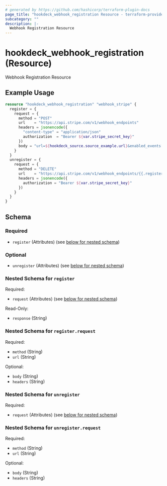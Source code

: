 ```yaml
---
# generated by https://github.com/hashicorp/terraform-plugin-docs
page_title: "hookdeck_webhook_registration Resource - terraform-provider-hookdeck"
subcategory: ""
description: |-
  Webhook Registration Resource
---
```


# hookdeck_webhook_registration (Resource)

Webhook Registration Resource

## Example Usage

```terraform
resource "hookdeck_webhook_registration" "webhook_stripe" {
  register = {
    request = {
      method = "POST"
      url    = "https://api.stripe.com/v1/webhook_endpoints"
      headers = jsonencode({
        "content-type" = "application/json"
        authorization  = "Bearer ${var.stripe_secret_key}"
      })
      body = "url=${hookdeck_source.source_example.url}&enabled_events[]=charge.failed&enabled_events[]=charge.succeeded"
    }
  }
  unregister = {
    request = {
      method = "DELETE"
      url    = "https://api.stripe.com/v1/webhook_endpoints/{{.register.response.body.id}}"
      headers = jsonencode({
        authorization = "Bearer ${var.stripe_secret_key}"
      })
    }
  }
}
```

<!-- schema generated by tfplugindocs -->
## Schema

### Required

- `register` (Attributes) (see [below for nested schema](#nestedatt--register))

### Optional

- `unregister` (Attributes) (see [below for nested schema](#nestedatt--unregister))

<a id="nestedatt--register"></a>
### Nested Schema for `register`

Required:

- `request` (Attributes) (see [below for nested schema](#nestedatt--register--request))

Read-Only:

- `response` (String)

<a id="nestedatt--register--request"></a>
### Nested Schema for `register.request`

Required:

- `method` (String)
- `url` (String)

Optional:

- `body` (String)
- `headers` (String)



<a id="nestedatt--unregister"></a>
### Nested Schema for `unregister`

Required:

- `request` (Attributes) (see [below for nested schema](#nestedatt--unregister--request))

<a id="nestedatt--unregister--request"></a>
### Nested Schema for `unregister.request`

Required:

- `method` (String)
- `url` (String)

Optional:

- `body` (String)
- `headers` (String)
